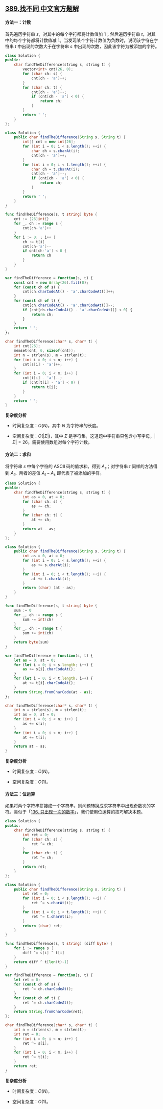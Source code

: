 ## [389.找不同 中文官方题解](https://leetcode.cn/problems/find-the-difference/solutions/100000/zhao-bu-tong-by-leetcode-solution-mtqf)

#### 方法一：计数

首先遍历字符串 $s$，对其中的每个字符都将计数值加 $1$；然后遍历字符串 $t$，对其中的每个字符都将计数值减 $1$。当发现某个字符计数值为负数时，说明该字符在字符串 $t$ 中出现的次数大于在字符串 $s$ 中出现的次数，因此该字符为被添加的字符。

```C++ [sol1-C++]
class Solution {
public:
    char findTheDifference(string s, string t) {
        vector<int> cnt(26, 0);
        for (char ch: s) {
            cnt[ch - 'a']++;
        }
        for (char ch: t) {
            cnt[ch - 'a']--;
            if (cnt[ch - 'a'] < 0) {
                return ch;
            }
        }
        return ' ';
    }
};
```

```Java [sol1-Java]
class Solution {
    public char findTheDifference(String s, String t) {
        int[] cnt = new int[26];
        for (int i = 0; i < s.length(); ++i) {
            char ch = s.charAt(i);
            cnt[ch - 'a']++;
        }
        for (int i = 0; i < t.length(); ++i) {
            char ch = t.charAt(i);
            cnt[ch - 'a']--;
            if (cnt[ch - 'a'] < 0) {
                return ch;
            }
        }
        return ' ';
    }
}
```

```Go [sol1-Golang]
func findTheDifference(s, t string) byte {
    cnt := [26]int{}
    for _, ch := range s {
        cnt[ch-'a']++
    }
    for i := 0; ; i++ {
        ch := t[i]
        cnt[ch-'a']--
        if cnt[ch-'a'] < 0 {
            return ch
        }
    }
}
```

```JavaScript [sol1-JavaScript]
var findTheDifference = function(s, t) {
    const cnt = new Array(26).fill(0);
    for (const ch of s) {
        cnt[ch.charCodeAt() - 'a'.charCodeAt()]++;
    }
    for (const ch of t) {
        cnt[ch.charCodeAt() - 'a'.charCodeAt()]--;
        if (cnt[ch.charCodeAt() - 'a'.charCodeAt()] < 0) {
            return ch;
        }
    }
    return ' ';
};
```

```C [sol1-C]
char findTheDifference(char* s, char* t) {
    int cnt[26];
    memset(cnt, 0, sizeof(cnt));
    int n = strlen(s), m = strlen(t);
    for (int i = 0; i < n; i++) {
        cnt[s[i] - 'a']++;
    }
    for (int i = 0; i < m; i++) {
        cnt[t[i] - 'a']--;
        if (cnt[t[i] - 'a'] < 0) {
            return t[i];
        }
    }
    return ' ';
}
```

**复杂度分析**

- 时间复杂度：$O(N)$，其中 $N$ 为字符串的长度。

- 空间复杂度：$O(|\Sigma|)$，其中 $\Sigma$ 是字符集，这道题中字符串只包含小写字母，$|\Sigma|=26$。需要使用数组对每个字符计数。

#### 方法二：求和

将字符串 $s$ 中每个字符的 ASCII 码的值求和，得到 $A_s$；对字符串 $t$ 同样的方法得到 $A_t$。两者的差值 $A_t-A_s$ 即代表了被添加的字符。

```C++ [sol2-C++]
class Solution {
public:
    char findTheDifference(string s, string t) {
        int as = 0, at = 0;
        for (char ch: s) {
            as += ch;
        }
        for (char ch: t) {
            at += ch;
        }
        return at - as;
    }
};
```

```Java [sol2-Java]
class Solution {
    public char findTheDifference(String s, String t) {
        int as = 0, at = 0;
        for (int i = 0; i < s.length(); ++i) {
            as += s.charAt(i);
        }
        for (int i = 0; i < t.length(); ++i) {
            at += t.charAt(i);
        }
        return (char) (at - as);
    }
}
```

```Go [sol2-Golang]
func findTheDifference(s, t string) byte {
    sum := 0
    for _, ch := range s {
        sum -= int(ch)
    }
    for _, ch := range t {
        sum += int(ch)
    }
    return byte(sum)
}
```

```JavaScript [sol2-JavaScript]
var findTheDifference = function(s, t) {
    let as = 0, at = 0;
    for (let i = 0; i < s.length; i++) {
        as += s[i].charCodeAt();
    }
    for (let i = 0; i < t.length; i++) {
        at += t[i].charCodeAt();
    }
    return String.fromCharCode(at - as);
};
```

```C [sol2-C]
char findTheDifference(char* s, char* t) {
    int n = strlen(s), m = strlen(t);
    int as = 0, at = 0;
    for (int i = 0; i < n; i++) {
        as += s[i];
    }
    for (int i = 0; i < m; i++) {
        at += t[i];
    }
    return at - as;
}
```

**复杂度分析**

- 时间复杂度：$O(N)$。

- 空间复杂度：$O(1)$。

#### 方法三：位运算

如果将两个字符串拼接成一个字符串，则问题转换成求字符串中出现奇数次的字符。类似于「[136. 只出现一次的数字](https://leetcode-cn.com/problems/single-number/)」，我们使用位运算的技巧解决本题。

```C++ [sol3-C++]
class Solution {
public:
    char findTheDifference(string s, string t) {
        int ret = 0;
        for (char ch: s) {
            ret ^= ch;
        }
        for (char ch: t) {
            ret ^= ch;
        }
        return ret;
    }
};
```

```Java [sol3-Java]
class Solution {
    public char findTheDifference(String s, String t) {
        int ret = 0;
        for (int i = 0; i < s.length(); ++i) {
            ret ^= s.charAt(i);
        }
        for (int i = 0; i < t.length(); ++i) {
            ret ^= t.charAt(i);
        }
        return (char) ret;
    }
}
```

```Go [sol3-Golang]
func findTheDifference(s, t string) (diff byte) {
    for i := range s {
        diff ^= s[i] ^ t[i]
    }
    return diff ^ t[len(t)-1]
}
```

```JavaScript [sol3-JavaScript]
var findTheDifference = function(s, t) {
    let ret = 0;
    for (const ch of s) {
        ret ^= ch.charCodeAt();
    }
    for (const ch of t) {
        ret ^= ch.charCodeAt();
    }
    return String.fromCharCode(ret);
};
```

```C [sol3-C]
char findTheDifference(char* s, char* t) {
    int n = strlen(s), m = strlen(t);
    int ret = 0;
    for (int i = 0; i < n; i++) {
        ret ^= s[i];
    }
    for (int i = 0; i < m; i++) {
        ret ^= t[i];
    }
    return ret;
}
```

**复杂度分析**

- 时间复杂度：$O(N)$。

- 空间复杂度：$O(1)$。